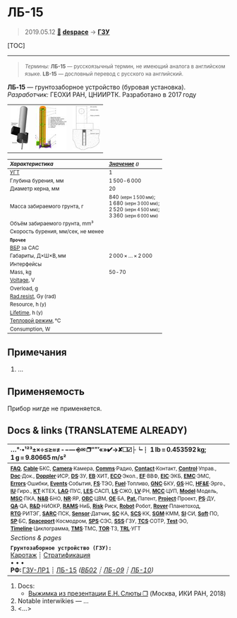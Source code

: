 # ЛБ-15
> 2019.05.12 **[🚀](../index/index.md) [despace](index.md)** → **[ГЗУ](sss.md)**

[TOC]

---

> <small>*Термины:* **ЛБ-15** — русскоязычный термин, не имеющий аналога в английском языке. **LB-15** — дословный перевод с русского на английский.</small>

**ЛБ‑15** — грунтозаборное устройство (буровая установка).  
*Разработчик:* ГЕОХИ РАН, ЦНИИРТК. Разработано в 2017 году 

||||
|:--|:--|:--|
| [![](f/sss/l/lb-15_pic1_thumb.jpg)](f/sss/l/lb-15_pic1.png)  | [![](f/sss/l/lb-15_pic2_thumb.jpg)](f/sss/l/lb-15_pic2.png)  | [![](f/sss/l/lb-15_pic3_thumb.jpg)](f/sss/l/lb-15_pic3.png)  |

<small>

|*Характеристика*|*[Значение](si.md) <small>()</small>*|
|:--|:--|
|[УГТ](trl.md)|  1  |
| Глубина бурения, мм  |  1 500 ‑ 6 000  |
| Диаметр керна, мм  |  20  |
| Масса забираемого грунта, г  |840 <small>(керн 1 500 мм)</small>;<br> 1 680 <small>(керн 3 000 мм)</small>;<br> 2 520 <small>(керн 4 500 мм)</small>;<br> 3 360 <small>(керн 6 000 мм)</small>  |
| Объём забираемого грунта, mm³  |    |
| Скорость бурения, мм/сек, не менее  |    |
|**`Прочее`**||
|[ВБР](rams.md) за САС|   |
|Габариты, Д×Ш×В, мм|  2 000 × … × 2 000  |
|Интерфейсы|   |
|Mass, kg|   50 ‑ 70  |
|[Voltage](voltage.md), V|     |
|Overload, g|   |
|[Rad.resist](ion_rad.md), Gy (rad)|     |
|Resource, h (y)|   |
|[Lifetime](lifetime.md), h (y)|  |
|[Тепловой режим](tcs.md), ℃|   |
|Consumption, W|     |

</small>



<p style="page-break-after:always"> </p>

## Примечания
   1. …



## Применяемость
Прибор нигде не применяется.



<p style="page-break-after:always"> </p>

## Docs & links (TRANSLATEME ALREADY)
|…°·•¹²³±×÷≤≥≈≠ ‑ −— ⎆✉ ❐“”’«»✔→✘☐☑├┕┆ 1 lb = 0.453592 kg; 1 g = 9.80665 m/s²|
|:--|
|<small>**[FAQ](faq.md)**, **[Cable](cable.md)**·БКС, **[Camera](camera.md)**·Камера, **[Comms](comms.md)**·Радио, **[Contact](contact.md)**·Контакт, **[Control](control.md)**·Управ., **[Doc](doc.md)**·Док., **[Doppler](doppler.md)**·ИСР, **[DS](ds.md)**·ЗУ, **[EB](eb.md)**·ХИТ, **[ECO](ecology.md)**·Экол., **[EF](ef.md)**·ВВФ, **[ElC](elc.md)**·ЭКБ, **[EMC](emc.md)**·ЭМС, **[Errors](error.md)**·Ошибки, **[Events](event.md)**·События, **[FS](fs.md)**·ТЭО, **[Fuel](fuel.md)**·Топливо, **[GNC](gnc.md)**·БКУ, **[GS](scs.md)**·НС, **[HF&E](hfe.md)**·Эрго., **[IU](iu.md)**·Гиро., **[KT](kt.md)**·КТЕХ, **[LAG](lag.md)**·ПУC, **[LES](les.md)**·САСП, **[LS](ls.md)**·СЖО, **[LV](lv.md)**·РН, **[MCC](mcc.md)**·ЦУП, **[Model](model.md)**·Модель, **[MSC](sc.md)**·ПКА, **[N&B](nnb.md)**·БНО, **[NR](nr.md)**·ЯР, **[OBC](obc.md)**·ЦВМ, **[OE](oe.md)**·БА, **[Pat.](патент.md)**·Патент, **[Project](project.md)**·Проект, **[PS](ps.md)**·ДУ, **[QA](quality.md)**·QA, **[R&D](rnd.md)**·НИОКР, **[RAMS](rams.md)**·НиБ, **[Risk](risk.md)**·Риск, **[Robot](robotics.md)**·Робот, **[Rover](rover.md)**·Планетоход, **[RTG](rtg.md)**·РИТЭГ, **[SARC](sarc.md)**·ПСК, **[Sensor](sensor.md)**·Датчик, **[SC](sc.md)**·КА, **[SCS](scs.md)**·КК, **[SGM](sgm.md)**·КММ, **[SI](si.md)**·СИ, **[Soft](soft.md)**·ПО, **[SP](sp.md)**·БС, **[Spaceport](spaceport.md)**·Космодром, **[SPS](sps.md)**·СЭС, **[SSS](sss.md)**·ГЗУ, **[TCS](tcs.md)**·СОТР, **[Test](test.md)**·ЭО, **[Timeline](timeline.md)**·Циклограмма, **[TMS](tms.md)**·ТМС, **[TOR](tor.md)**·ТЗ, **[TRL](trl.md)**·УГТ</small>|
|*Sections & pages*|
|**`Грунтозаборное устройство (ГЗУ):`**<br> [Каротаж](logging.md) ┊ [Стратификация](stratification.md)<br>• • •<br> **РФ:** [ГЗУ-ЛР1](гзу_лр1.md) ┊ [ЛБ-15](lb_15.md) *([ВБ02](vb02.md) ┊ [ЛБ-09](lb_09.md) ┊ [ЛБ-10](lb_10.md))*|

   1. Docs:
      - [Выжимка из презентации Е.Н. Слюты ❐](f/sss/l/lb-15_presentation_2018_sluta.pdf) (Москва, ИКИ РАН, 2018)
   1. Notable interwikies — …
   1. <…>
